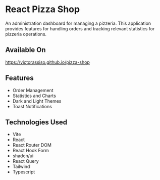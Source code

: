 # React Pizza Shop

An administration dashboard for managing a pizzeria. This application provides features for handling orders and tracking relevant statistics for pizzeria operations.

## Available On
https://victorassiso.github.io/pizza-shop

## Features
* Order Management
* Statistics and Charts
* Dark and Light Themes
* Toast Notifications

## Technologies Used
* Vite
* React
* React Router DOM
* React Hook Form
* shadcn/ui
* React Query
* Tailwind
* Typescript